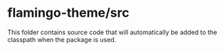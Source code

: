 # flamingo-theme/src

This folder contains source code that will automatically be added to the classpath when
the package is used.
